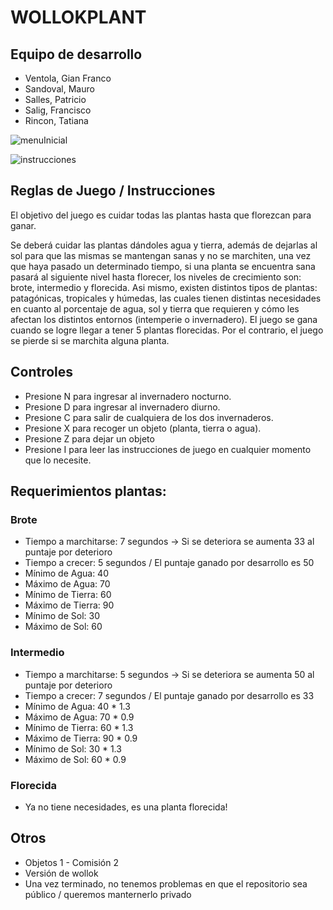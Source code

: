 # WOLLOKPLANT

## Equipo de desarrollo

- Ventola, Gian Franco
- Sandoval, Mauro
- Salles, Patricio
- Salig, Francisco
- Rincon, Tatiana

![menuInicial](https://github.com/obj1unq/2023s1---tp-game-grupo03/assets/81172403/49d71ef0-939c-429e-82d2-110c8f563f58)

![instrucciones](https://github.com/obj1unq/2023s1---tp-game-grupo03/assets/81172403/a5c9dafc-9051-4cc2-b9f0-90ca1e03c9b9)

## Reglas de Juego / Instrucciones

El objetivo del juego es cuidar todas las plantas hasta que florezcan para ganar.

Se deberá cuidar las plantas dándoles agua y tierra, además de dejarlas al sol para que las mismas se mantengan sanas y no se marchiten, una vez que haya pasado un determinado tiempo, si una planta se encuentra sana pasará al siguiente nivel hasta florecer, los niveles de crecimiento son: brote, intermedio y florecida. Asi mismo, existen distintos tipos de plantas: patagónicas, tropicales y húmedas, las cuales tienen distintas necesidades en cuanto al porcentaje de agua, sol y tierra que requieren y cómo les afectan los distintos entornos (intemperie o invernadero). El juego se gana cuando se logre llegar a tener 5 plantas florecidas. Por el contrario, el juego se pierde si se marchita alguna planta.

## Controles

- Presione N para ingresar al invernadero nocturno.
- Presione D para ingresar al invernadero diurno.
- Presione C para salir de cualquiera de los dos invernaderos.
- Presione X para recoger un objeto (planta, tierra o agua).
- Presione Z para dejar un objeto
- Presione I para leer las instrucciones de juego en cualquier momento que lo necesite.

## Requerimientos plantas:
### Brote
- Tiempo a marchitarse: 7 segundos -> Si se deteriora se aumenta 33 al puntaje por deterioro
- Tiempo a crecer: 5 segundos / El puntaje ganado por desarrollo es 50
- Mínimo de Agua: 40
- Máximo de Agua: 70
- Mínimo de Tierra: 60
- Máximo de Tierra: 90
- Mínimo de Sol: 30
- Máximo de Sol: 60

### Intermedio
- Tiempo a marchitarse: 5 segundos -> Si se deteriora se aumenta 50 al puntaje por deterioro
- Tiempo a crecer: 7 segundos / El puntaje ganado por desarrollo es 33
- Mínimo de Agua: 40 * 1.3
- Máximo de Agua: 70 * 0.9
- Mínimo de Tierra: 60 * 1.3
- Máximo de Tierra: 90 * 0.9
- Mínimo de Sol: 30 * 1.3
- Máximo de Sol: 60 * 0.9

### Florecida
- Ya no tiene necesidades, es una planta florecida! 


## Otros

- Objetos 1 - Comisión 2
- Versión de wollok
- Una vez terminado, no tenemos problemas en que el repositorio sea público / queremos manternerlo privado
